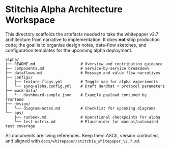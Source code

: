 # Stitchia Alpha Architecture Workspace

This directory scaffolds the artefacts needed to take the whitepaper v2.7
architecture from narrative to implementation. It does **not** ship production
code; the goal is to organise design notes, data-flow sketches, and configuration
templates for the upcoming alpha deployment.

```
alpha/
├── README.md                    # Overview and contribution guidance
├── components.md                # Service-by-service breakdown
├── dataflows.md                 # Message and value flow narratives
├── configs/
│   ├── feature-flags.yml        # Toggle map for alpha experiments
│   └── synq-alpha.config.yml    # Draft Hardhat + protocol parameters
├── mock-data/
│   └── dashboard-sample.json    # Example payload consumed by frontend
├── design/
│   └── diagram-notes.md         # Checklist for upcoming diagrams
└── ops/
    ├── runbook.md               # Operational checkpoints for alpha
    └── test-matrix.md           # Placeholder for manual/automated test coverage
```

All documents are living references. Keep them ASCII, version controlled, and
aligned with `docs/whitepaper/stitchia_whitepaper_v2.7.md`.
